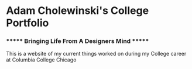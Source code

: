 #         Adam Cholewinski's College Portfolio
### ***** Bringing Life From A Designers Mind *****

This is a website of my current things worked on during my
College career at Columbia College Chicago
